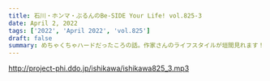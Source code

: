 ```yaml
---
title: 石川・ホンマ・ぶるんのBe-SIDE Your Life! vol.825-3
date: April 2, 2022
tags: ['2022', 'April 2022', 'vol.825']
draft: false
summary: めちゃくちゃハードだったころの話。作家さんのライフスタイルが垣間見れます！
---
```


http://project-phi.ddo.jp/ishikawa/ishikawa825_3.mp3